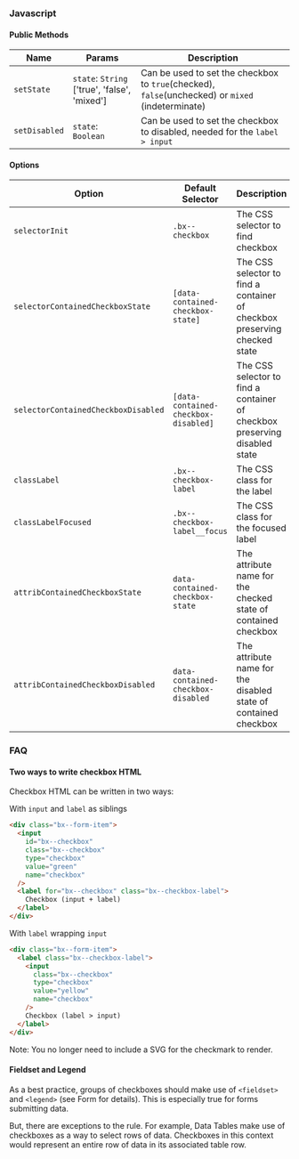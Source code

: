 ### Javascript

#### Public Methods

| Name          | Params                                       | Description                                                                                       |
| ------------- | -------------------------------------------- | ------------------------------------------------------------------------------------------------- |
| `setState`    | `state`: `String` ['true', 'false', 'mixed'] | Can be used to set the checkbox to `true`(checked), `false`(unchecked) or `mixed` (indeterminate) |
| `setDisabled` | `state`: `Boolean`                           | Can be used to set the checkbox to disabled, needed for the `label > input`                       |

#### Options

| Option                              | Default Selector                     | Description                                                                |
| ----------------------------------- | ------------------------------------ | -------------------------------------------------------------------------- |
| `selectorInit`                      | `.bx--checkbox`                      | The CSS selector to find checkbox                                          |
| `selectorContainedCheckboxState`    | `[data-contained-checkbox-state]`    | The CSS selector to find a container of checkbox preserving checked state  |
| `selectorContainedCheckboxDisabled` | `[data-contained-checkbox-disabled]` | The CSS selector to find a container of checkbox preserving disabled state |
| `classLabel`                        | `.bx--checkbox-label`                | The CSS class for the label                                                |
| `classLabelFocused`                 | `.bx--checkbox-label__focus`         | The CSS class for the focused label                                        |
| `attribContainedCheckboxState`      | `data-contained-checkbox-state`      | The attribute name for the checked state of contained checkbox             |
| `attribContainedCheckboxDisabled`   | `data-contained-checkbox-disabled`   | The attribute name for the disabled state of contained checkbox            |

### FAQ

#### Two ways to write checkbox HTML

Checkbox HTML can be written in two ways:

With `input` and `label` as siblings

```html
<div class="bx--form-item">
  <input
    id="bx--checkbox"
    class="bx--checkbox"
    type="checkbox"
    value="green"
    name="checkbox"
  />
  <label for="bx--checkbox" class="bx--checkbox-label">
    Checkbox (input + label)
  </label>
</div>
```

With `label` wrapping `input`

```html
<div class="bx--form-item">
  <label class="bx--checkbox-label">
    <input
      class="bx--checkbox"
      type="checkbox"
      value="yellow"
      name="checkbox"
    />
    Checkbox (label > input)
  </label>
</div>
```

Note: You no longer need to include a SVG for the checkmark to render.

#### Fieldset and Legend

As a best practice, groups of checkboxes should make use of `<fieldset>` and
`<legend>` (see Form for details). This is especially true for forms submitting
data.

But, there are exceptions to the rule. For example, Data Tables make use of
checkboxes as a way to select rows of data. Checkboxes in this context would
represent an entire row of data in its associated table row.
